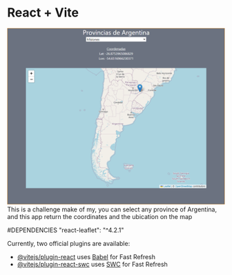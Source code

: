 # React + Vite

![capture](./public/capture.png)
This is a challenge make of my, you can select any province of Argentina, and this app return the coordinates and the ubication on the map

#DEPENDENCIES
"react-leaflet": "^4.2.1"

Currently, two official plugins are available:

- [@vitejs/plugin-react](https://github.com/vitejs/vite-plugin-react/blob/main/packages/plugin-react/README.md) uses [Babel](https://babeljs.io/) for Fast Refresh
- [@vitejs/plugin-react-swc](https://github.com/vitejs/vite-plugin-react-swc) uses [SWC](https://swc.rs/) for Fast Refresh
